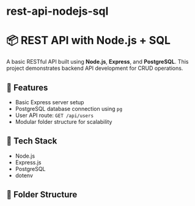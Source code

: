 # rest-api-nodejs-sql
# 📦 REST API with Node.js + SQL

A basic RESTful API built using **Node.js**, **Express**, and **PostgreSQL**. This project demonstrates backend API development for CRUD operations.

## 🚀 Features
- Basic Express server setup
- PostgreSQL database connection using `pg`
- User API route: `GET /api/users`
- Modular folder structure for scalability

## 🔧 Tech Stack
- Node.js
- Express.js
- PostgreSQL
- dotenv

## 📁 Folder Structure

